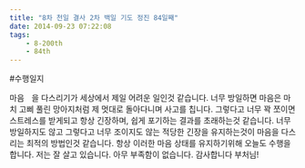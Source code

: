 ```yaml
---
title: "8차 천일 결사 2차 백일 기도 정진 84일째"
date: 2014-09-23 07:22:08
tags:
    - 8-200th
    - 84th
---
```


#수행일지

마음ᅠ을 다스리기가 세상에서 제일 어려운 일인것 같습니다. 너무 방일하면 마음은 마치 고삐 풀린 망아지처럼 제 멋대로 돌아다니며 사고를 칩니다. 그렇다고 너무 꽉 쪼이면 스트레스를 받게되고 항상 긴장하며, 쉽게 포기하는 결과를 초래하는것 같습니다. 너무 방일하지도 않고 그렇다고 너무 조이지도 않는 적당한 긴장을 유지하는것이 마음을 다스리는 최적의 방법인것 같습니다. 항상 이러한 마음 상태를 유지하기위해 오늘도 수행을 합니다. 저는 잘 살고 있습니다. 아무 부족함이 없습니다. 감사합니다 부처님!

